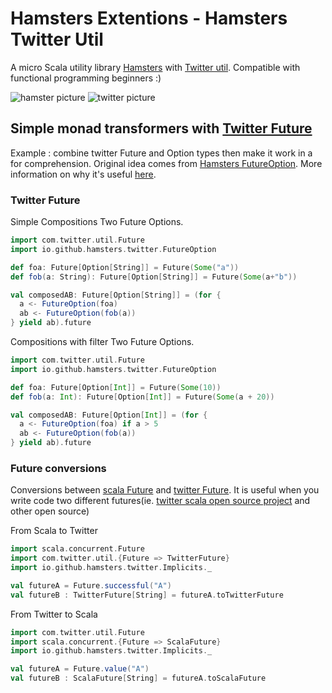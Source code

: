 # Hamsters Extentions - Hamsters Twitter Util
A micro Scala utility library [Hamsters](https://github.com/scala-hamsters/hamsters) with [Twitter util](https://github.com/twitter/util). Compatible with functional programming beginners :)

![hamster picture](http://loicdescotte.github.io/images/hamster.jpg)
![twitter picture](https://avatars1.githubusercontent.com/u/50278?v=3&s=300)

##  Simple monad transformers with [Twitter Future](https://github.com/twitter/util/blob/master/util-core/src/main/scala/com/twitter/util/Future.scala)

Example : combine twitter Future and Option types then make it work in a for comprehension.
Original idea comes from [Hamsters FutureOption](https://github.com/scala-hamsters/hamsters#simple-monad-transformers).
More information on why it's useful [here](http://loicdescotte.github.io/posts/scala-compose-option-future/).

### Twitter Future

Simple Compositions Two Future Options.
```scala
import com.twitter.util.Future
import io.github.hamsters.twitter.FutureOption

def foa: Future[Option[String]] = Future(Some("a"))
def fob(a: String): Future[Option[String]] = Future(Some(a+"b"))

val composedAB: Future[Option[String]] = (for {
  a <- FutureOption(foa)
  ab <- FutureOption(fob(a))
} yield ab).future
```

Compositions with filter Two Future Options.
```scala
import com.twitter.util.Future
import io.github.hamsters.twitter.FutureOption

def foa: Future[Option[Int]] = Future(Some(10))
def fob(a: Int): Future[Option[Int]] = Future(Some(a + 20))

val composedAB: Future[Option[Int]] = (for {
  a <- FutureOption(foa) if a > 5
  ab <- FutureOption(fob(a))
} yield ab).future
```

### Future conversions
Conversions between [scala Future](http://docs.scala-lang.org/overviews/core/futures.html) and [twitter Future](https://github.com/twitter/util#futures).
It is useful when you write code two different futures(ie. [twitter scala open source project](https://engineering.twitter.com/opensource/projects?tags%5B%5D=2) and other open source)

From Scala to Twitter
```scala
import scala.concurrent.Future
import com.twitter.util.{Future => TwitterFuture}
import io.github.hamsters.twitter.Implicits._

val futureA = Future.successful("A")
val futureB : TwitterFuture[String] = futureA.toTwitterFuture
```

From Twitter to Scala
```scala
import com.twitter.util.Future
import scala.concurrent.{Future => ScalaFuture}
import io.github.hamsters.twitter.Implicits._

val futureA = Future.value("A")
val futureB : ScalaFuture[String] = futureA.toScalaFuture
```
